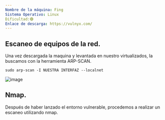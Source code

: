 ```yaml
---
Nombre de la máquina: Fing
Sistema Operativo: Linux
Dificultad:🟢
Enlace de descarga: https://vulnyx.com/
---
```


## Escaneo de equipos de la red.

Una vez descargada la maquina y levantada en nuestro virtualizados, la buscamos con la herramienta ARP-SCAN.
```
sudo arp-scan -I NUESTRA INTERFAZ --localnet
```

![image](https://github.com/Cesmendaro/vulnyx/assets/153618246/cc792507-e35e-4d23-a315-86612237ff7e)

## Nmap.

Después de haber lanzado el entorno vulnerable, procedemos a realizar un escaneo utilizando nmap.
